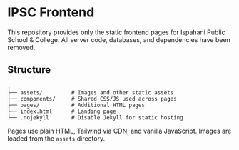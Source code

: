 # IPSC Frontend

This repository provides only the static frontend pages for Ispahani Public School & College. All server code, databases, and dependencies have been removed.

## Structure
```
.
├── assets/         # Images and other static assets
├── components/     # Shared CSS/JS used across pages
├── pages/          # Additional HTML pages
├── index.html      # Landing page
└── .nojekyll       # Disable Jekyll for static hosting
```

Pages use plain HTML, Tailwind via CDN, and vanilla JavaScript. Images are loaded from the `assets` directory.
